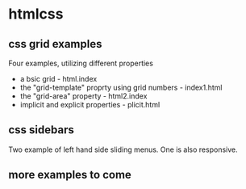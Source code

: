 # htmlcss
## css grid examples
Four examples, utilizing different properties
* a bsic grid - html.index
* the "grid-template" proprty using grid numbers - index1.html
* the "grid-area" property - html2.index
* implicit and explicit properties - plicit.html
## css sidebars
Two example of left hand side sliding menus. One is also responsive.
## more examples to come